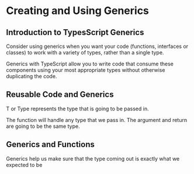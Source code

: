 # Creating and Using Generics

## Introduction to TypesScript Generics
Consider using generics when you want your code (functions, interfaces or classes) to work with a variety of types, rather than a single type.

Generics with TypeScript allow you to write code that consume these components using your most appropriate types without otherwise duplicating the code.

## Reusable Code and Generics
T or Type represents the type that is going to be passed in.

The function will handle any type that we pass in. The argument and return are going to be the same type.

## Generics and Functions
Generics help us make sure that the type coming out is exactly what we expected to be